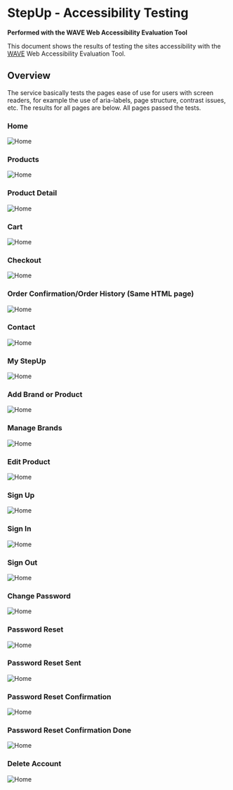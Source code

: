 # StepUp - Accessibility Testing

**Performed with the WAVE Web Accessibility Evaluation Tool**

This document shows the results of testing the sites accessibility with the [WAVE](https://wave.webaim.org/) Web Accessibility Evaluation Tool.

## Overview

The service basically tests the pages ease of use for users with screen readers, for example the use of aria-labels, page structure, contrast issues, etc. The results for all pages are below. All pages passed the tests.

### Home

![Home](https://github.com/johnvenkiah/CI_PP5_John_Venkiah/tree/main/docs/accessibility/screenshots/wave_home)


### Products

![Home](https://github.com/johnvenkiah/CI_PP5_John_Venkiah/tree/main/docs/accessibility/screenshots/wave_products)


### Product Detail

![Home](https://github.com/johnvenkiah/CI_PP5_John_Venkiah/tree/main/docs/accessibility/screenshots/wave_product_detail)


### Cart

![Home](https://github.com/johnvenkiah/CI_PP5_John_Venkiah/tree/main/docs/accessibility/screenshots/wave_cart)


### Checkout

![Home](https://github.com/johnvenkiah/CI_PP5_John_Venkiah/tree/main/docs/accessibility/screenshots/wave_checkout)


### Order Confirmation/Order History (Same HTML page)

![Home](https://github.com/johnvenkiah/CI_PP5_John_Venkiah/tree/main/docs/accessibility/screenshots/wave_order_confirmation_history)


### Contact

![Home](https://github.com/johnvenkiah/CI_PP5_John_Venkiah/tree/main/docs/accessibility/screenshots/wave_contact)


### My StepUp

![Home](https://github.com/johnvenkiah/CI_PP5_John_Venkiah/tree/main/docs/accessibility/screenshots/wave_my_stepup)


### Add Brand or Product

![Home](https://github.com/johnvenkiah/CI_PP5_John_Venkiah/tree/main/docs/accessibility/screenshots/wave_add_product)


### Manage Brands

![Home](https://github.com/johnvenkiah/CI_PP5_John_Venkiah/tree/main/docs/accessibility/screenshots/wave_manage_brands)


### Edit Product

![Home](https://github.com/johnvenkiah/CI_PP5_John_Venkiah/tree/main/docs/accessibility/screenshots/wave_edit_product)


### Sign Up

![Home](https://github.com/johnvenkiah/CI_PP5_John_Venkiah/tree/main/docs/accessibility/screenshots/wave_signup)


### Sign In

![Home](https://github.com/johnvenkiah/CI_PP5_John_Venkiah/tree/main/docs/accessibility/screenshots/wave_login)


### Sign Out

![Home](https://github.com/johnvenkiah/CI_PP5_John_Venkiah/tree/main/docs/accessibility/screenshots/wave_signout)

### Change Password

![Home](https://github.com/johnvenkiah/CI_PP5_John_Venkiah/tree/main/docs/accessibility/screenshots/wave_password_change)


### Password Reset

![Home](https://github.com/johnvenkiah/CI_PP5_John_Venkiah/tree/main/docs/accessibility/screenshots/wave_password_reset)


### Password Reset Sent

![Home](https://github.com/johnvenkiah/CI_PP5_John_Venkiah/tree/main/docs/accessibility/screenshots/wave_password_reset_done)


### Password Reset Confirmation

![Home](https://github.com/johnvenkiah/CI_PP5_John_Venkiah/tree/main/docs/accessibility/screenshots/wave_password_reset_sent)


### Password Reset Confirmation Done

![Home](https://github.com/johnvenkiah/CI_PP5_John_Venkiah/tree/main/docs/accessibility/screenshots/wave_password_reset_set)

### Delete Account

![Home](https://github.com/johnvenkiah/CI_PP5_John_Venkiah/tree/main/docs/accessibility/screenshots/wave_delete_account)